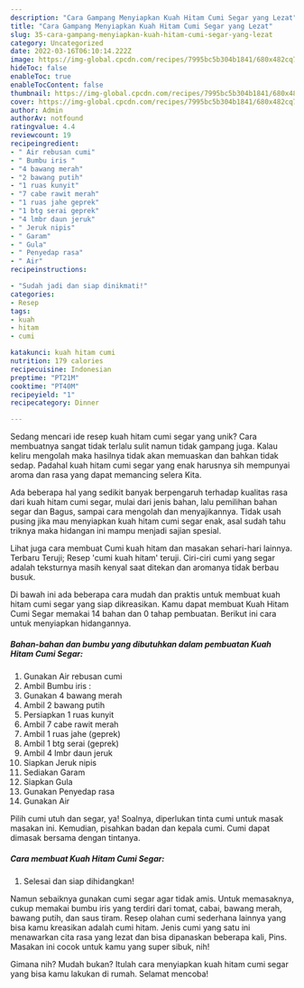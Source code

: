 ```yaml
---
description: "Cara Gampang Menyiapkan Kuah Hitam Cumi Segar yang Lezat"
title: "Cara Gampang Menyiapkan Kuah Hitam Cumi Segar yang Lezat"
slug: 35-cara-gampang-menyiapkan-kuah-hitam-cumi-segar-yang-lezat
category: Uncategorized
date: 2022-03-16T06:10:14.222Z
image: https://img-global.cpcdn.com/recipes/7995bc5b304b1841/680x482cq70/kuah-hitam-cumi-segar-foto-resep-utama.jpg
hideToc: false
enableToc: true
enableTocContent: false
thumbnail: https://img-global.cpcdn.com/recipes/7995bc5b304b1841/680x482cq70/kuah-hitam-cumi-segar-foto-resep-utama.jpg
cover: https://img-global.cpcdn.com/recipes/7995bc5b304b1841/680x482cq70/kuah-hitam-cumi-segar-foto-resep-utama.jpg
author: Admin
authorAv: notfound
ratingvalue: 4.4
reviewcount: 19
recipeingredient:
- " Air rebusan cumi"
- " Bumbu iris "
- "4 bawang merah"
- "2 bawang putih"
- "1 ruas kunyit"
- "7 cabe rawit merah"
- "1 ruas jahe geprek"
- "1 btg serai geprek"
- "4 lmbr daun jeruk"
- " Jeruk nipis"
- " Garam"
- " Gula"
- " Penyedap rasa"
- " Air"
recipeinstructions:

- "Sudah jadi dan siap dinikmati!"
categories:
- Resep
tags:
- kuah
- hitam
- cumi

katakunci: kuah hitam cumi 
nutrition: 179 calories
recipecuisine: Indonesian
preptime: "PT21M"
cooktime: "PT40M"
recipeyield: "1"
recipecategory: Dinner

---
```





Sedang mencari ide resep kuah hitam cumi segar yang unik? Cara membuatnya sangat tidak terlalu sulit namun tidak gampang juga. Kalau keliru mengolah maka hasilnya tidak akan memuaskan dan bahkan tidak sedap. Padahal kuah hitam cumi segar yang enak harusnya sih mempunyai aroma dan rasa yang dapat memancing selera Kita.





Ada beberapa hal yang sedikit banyak berpengaruh terhadap kualitas rasa dari kuah hitam cumi segar, mulai dari jenis bahan, lalu pemilihan bahan segar dan Bagus, sampai cara mengolah dan menyajikannya. Tidak usah pusing jika mau menyiapkan kuah hitam cumi segar enak,      asal sudah tahu triknya maka hidangan ini mampu menjadi sajian spesial.














Lihat juga cara membuat Cumi kuah hitam dan masakan sehari-hari lainnya. Terbaru Teruji; Resep &#39;cumi kuah hitam&#39; teruji. Ciri-ciri cumi yang segar adalah teksturnya masih kenyal saat ditekan dan aromanya tidak berbau busuk.






Di bawah ini ada beberapa cara mudah dan praktis untuk membuat kuah hitam cumi segar yang siap dikreasikan. Kamu dapat membuat Kuah Hitam Cumi Segar memakai 14 bahan dan 0 tahap pembuatan. Berikut ini cara untuk menyiapkan hidangannya.

<!--inarticleads1-->

##### Bahan-bahan dan bumbu yang dibutuhkan dalam pembuatan Kuah Hitam Cumi Segar:

1. Gunakan  Air rebusan cumi
1. Ambil  Bumbu iris :
1. Gunakan 4 bawang merah
1. Ambil 2 bawang putih
1. Persiapkan 1 ruas kunyit
1. Ambil 7 cabe rawit merah
1. Ambil 1 ruas jahe (geprek)
1. Ambil 1 btg serai (geprek)
1. Ambil 4 lmbr daun jeruk
1. Siapkan  Jeruk nipis
1. Sediakan  Garam
1. Siapkan  Gula
1. Gunakan  Penyedap rasa
1. Gunakan  Air


Pilih cumi utuh dan segar, ya! Soalnya, diperlukan tinta cumi untuk masak masakan ini. Kemudian, pisahkan badan dan kepala cumi. Cumi dapat dimasak bersama dengan tintanya. 

<!--inarticleads2-->

##### Cara membuat Kuah Hitam Cumi Segar:


1. Selesai dan siap dihidangkan!

Namun sebaiknya gunakan cumi segar agar tidak amis. Untuk memasaknya, cukup memakai bumbu iris yang terdiri dari tomat, cabai, bawang merah, bawang putih, dan saus tiram. Resep olahan cumi sederhana lainnya yang bisa kamu kreasikan adalah cumi hitam. Jenis cumi yang satu ini menawarkan cita rasa yang lezat dan bisa dipanaskan beberapa kali, Pins. Masakan ini cocok untuk kamu yang super sibuk, nih! 

Gimana nih? Mudah bukan? Itulah cara menyiapkan kuah hitam cumi segar yang bisa kamu lakukan di rumah. Selamat mencoba!
